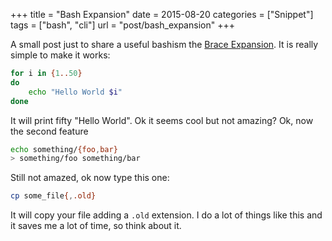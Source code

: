 +++
title = "Bash Expansion"
date = 2015-08-20
categories = ["Snippet"]
tags = ["bash", "cli"]
url = "post/bash_expansion"
+++

A small post just to share a useful bashism the
[Brace Expansion](http://wiki.bash-hackers.org/syntax/expansion/brace).
It is really simple to make it works:

```bash
for i in {1..50}
do
	echo "Hello World $i"
done
```

It will print fifty "Hello World". Ok it seems cool but not amazing?
Ok, now the second feature
```bash
echo something/{foo,bar}
> something/foo something/bar
```

Still not amazed, ok now type this one:
```bash
cp some_file{,.old}
```
It will copy your file
adding a `.old` extension. I do a lot of things like this and it saves me a lot
of time, so think about it.
